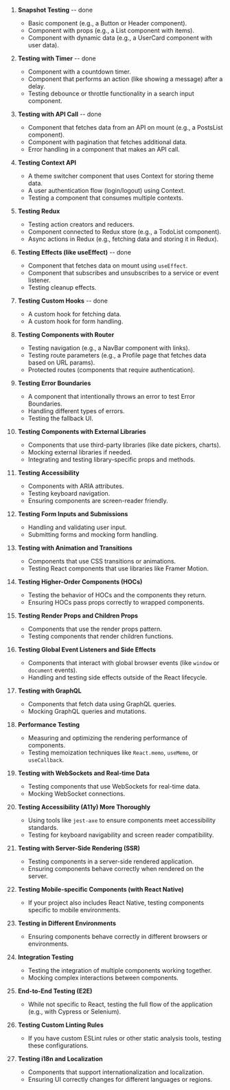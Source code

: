 

1. **Snapshot Testing** -- done
   - Basic component (e.g., a Button or Header component).
   - Component with props (e.g., a List component with items).
   - Component with dynamic data (e.g., a UserCard component with user data).

2. **Testing with Timer** -- done
   - Component with a countdown timer.
   - Component that performs an action (like showing a message) after a delay.
   - Testing debounce or throttle functionality in a search input component.

3. **Testing with API Call** -- done
   - Component that fetches data from an API on mount (e.g., a PostsList component).
   - Component with pagination that fetches additional data.
   - Error handling in a component that makes an API call.

4. **Testing Context API**
   - A theme switcher component that uses Context for storing theme data.
   - A user authentication flow (login/logout) using Context.
   - Testing a component that consumes multiple contexts.

5. **Testing Redux**
   - Testing action creators and reducers.
   - Component connected to Redux store (e.g., a TodoList component).
   - Async actions in Redux (e.g., fetching data and storing it in Redux).

6. **Testing Effects (like useEffect)** -- done
   - Component that fetches data on mount using `useEffect`.
   - Component that subscribes and unsubscribes to a service or event listener.
   - Testing cleanup effects.

7. **Testing Custom Hooks** -- done
   - A custom hook for fetching data.
   - A custom hook for form handling.

8. **Testing Components with Router**
   - Testing navigation (e.g., a NavBar component with links).
   - Testing route parameters (e.g., a Profile page that fetches data based on URL params).
   - Protected routes (components that require authentication).

9. **Testing Error Boundaries**
   - A component that intentionally throws an error to test Error Boundaries.
   - Handling different types of errors.
   - Testing the fallback UI.

10. **Testing Components with External Libraries**
    - Components that use third-party libraries (like date pickers, charts).
    - Mocking external libraries if needed.
    - Integrating and testing library-specific props and methods.

11. **Testing Accessibility**
    - Components with ARIA attributes.
    - Testing keyboard navigation.
    - Ensuring components are screen-reader friendly.





1. **Testing Form Inputs and Submissions**
   - Handling and validating user input.
   - Submitting forms and mocking form handling.

2. **Testing with Animation and Transitions**
   - Components that use CSS transitions or animations.
   - Testing React components that use libraries like Framer Motion.

3. **Testing Higher-Order Components (HOCs)**
   - Testing the behavior of HOCs and the components they return.
   - Ensuring HOCs pass props correctly to wrapped components.

4. **Testing Render Props and Children Props**
   - Components that use the render props pattern.
   - Testing components that render children functions.

5. **Testing Global Event Listeners and Side Effects**
   - Components that interact with global browser events (like `window` or `document` events).
   - Handling and testing side effects outside of the React lifecycle.

6. **Testing with GraphQL**
   - Components that fetch data using GraphQL queries.
   - Mocking GraphQL queries and mutations.

7. **Performance Testing**
   - Measuring and optimizing the rendering performance of components.
   - Testing memoization techniques like `React.memo`, `useMemo`, or `useCallback`.

8. **Testing with WebSockets and Real-time Data**
   - Testing components that use WebSockets for real-time data.
   - Mocking WebSocket connections.

9. **Testing Accessibility (A11y) More Thoroughly**
   - Using tools like `jest-axe` to ensure components meet accessibility standards.
   - Testing for keyboard navigability and screen reader compatibility.

10. **Testing with Server-Side Rendering (SSR)**
    - Testing components in a server-side rendered application.
    - Ensuring components behave correctly when rendered on the server.

11. **Testing Mobile-specific Components (with React Native)**
    - If your project also includes React Native, testing components specific to mobile environments.

12. **Testing in Different Environments**
    - Ensuring components behave correctly in different browsers or environments.

13. **Integration Testing**
    - Testing the integration of multiple components working together.
    - Mocking complex interactions between components.

14. **End-to-End Testing (E2E)**
    - While not specific to React, testing the full flow of the application (e.g., with Cypress or Selenium).

15. **Testing Custom Linting Rules**
    - If you have custom ESLint rules or other static analysis tools, testing these configurations.

16. **Testing i18n and Localization**
    - Components that support internationalization and localization.
    - Ensuring UI correctly changes for different languages or regions.
